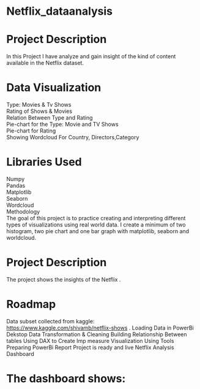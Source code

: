 # Netflix_dataanalysis

# Project Description
In this Project I have analyze and gain insight of the kind of content available in the Netflix dataset.

# Data Visualization
Type: Movies & Tv Shows<br>
Rating of Shows & Movies<br>
Relation Between Type and Rating<br>
Pie-chart for the Type: Movie and TV Shows<br>
Pie-chart for Rating<br>
Showing Wordcloud For Country, Directors,Category<br>

# Libraries Used
Numpy<br>
Pandas<br>
Matplotlib<br>
Seaborn<br>
Wordcloud<br>
Methodology<br>
The goal of this project is to practice creating and interpreting different types of visualizations using real world data. I create a minimum of two histogram, two pie chart and one bar graph with matplotlib, seaborn and worldcloud.

# Project Description
The project shows the insights of the Netflix .

# Roadmap
Data subset collected from kaggle: https://www.kaggle.com/shivamb/netflix-shows .
Loading Data in PowerBi Dekstop
Data Transformation & Cleaning
Building Relationship Between tables
Using DAX to Create Imp measure
Visualization Using Tools
Preparing PowerBi Report
Project is ready and live
Netflix Analysis Dashboard

# The dashboard shows:

